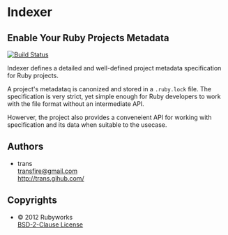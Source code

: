 # Indexer

## Enable Your Ruby Projects Metadata

[![Build Status](https://secure.travis-ci.org/rubyworks/indexer.png)](http://travis-ci.org/rubyworks/indexer)

Indexer defines a detailed and well-defined project metadata specification
for Ruby projects.

A project's metadataq is canonized and stored in a `.ruby.lock` file.
The specification is very strict, yet simple enough for Ruby developers
to work with the file format without an intermediate API.

Howerver, the project also provides a conveneient API for working with
specification and its data when suitable to the usecase.

## Authors

<ul>
<li class="vcard">
  <div class="nickname">trans</div>
  <div><a class="email" href="mailto:transfire@gmail.com">transfire@gmail.com</a></div>
  <div><a class="url" href="http://example.com/">http://trans.gihub.com/</a></div>
</li>
</ul>

## Copyrights

<ul>
<li class="copyright">
  &copy; <span class="year">2012</span> <span class="holder">Rubyworks</span>
  <div class="license">
    <a href="http://www.spdx.org/licenses/BSD-2-Clause" rel="license">BSD-2-Clause License</a>
  </div>
</li>


